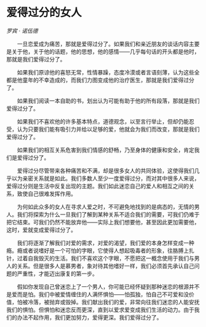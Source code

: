 # 爱得过分的女人

*罗宾 · 诺伍德*

　　一旦恋爱成为痛苦，那就是爱得过分了。如果我们和亲近朋友的谈话内容主要是关于他，关于他的话题，他的思想，他的感情——几乎每句话的开头都是他时，那就是我们爱得过分了。

　　如果我们原谅他的喜怒无常，性情暴躁，态度冷漠或者言语刻薄，认为这些全都是他童年的不幸造成的，而我们力图变成他的治疗医生，那就是我们爱得过分了。

　　如果我们阅读一本自助的书，划出认为可能有助于他的所有段落，那就是我们爱得过分了。

　　如果我们不喜欢他的许多基本特点，道德观念，以至言行举止，但却仍能忍受，认为只要我们能有吸引力并给以足够的爱，他就会为我们而改变，那就是我们爱得过分了。

　　如果我们的相互关系危害到我们情感的舒畅，乃至身体的健康和安全，肯定我们是爱得过分了。

　　爱得过分尽管带来各种痛苦和不满，却是很多女人的共同体验，这使得我们几乎以为亲密关系就是如此。我们多数人至少一度爱得过分，而对其中很多人来说，爱得过分则是生活中反复出现的主题。我们如此迷恋自己的爱人和相互之间的关系，致使自己很难发挥作用。

　　为何如此众多的女人在寻求人爱之时，不可避免地找到的是病态的，无情的男人。我们将探索为什么一旦我们了解到某种关系不适合我们的需要，可我们仍难于把它结束。可我们仍然不能放弃他——实际上我们想要他，甚至因此更加需要他，这时，爱就变成爱得过分了。

　　我们将逐渐了解我们对爱的需求，对爱的渴望，我们爱的本身怎样变成一种瘾。瘾或者说嗜好是一个可怕的字眼，它使得人想起吸毒者的形象，往胳膊上扎针，过着自我毁灭的生活。我们不喜欢这个字眼，不愿把这一概念使用于我们与男人的关系。但是很多人是慕男者，象对待其他嗜好一样，我们必须首先承认自己问题的严重性，才能迈出康复的第一步。

　　假如你发现自己曾迷恋上了一个男人，你可能已经怀疑到那种迷恋的根源并不是爱而是怕。我们中被爱情缠住的人满怀惧怕——怕孤独，怕自己不可爱和没价值，怕被冷落，被抛弃或毁掉。我们献出我们的爱，非常向往我们迷恋的人能安抚我们的惧怕。但惧怕和迷恋反而更深，直到以爱求爱变成我们生活的动力。由于我们的办法不起作用，我们更加努力，爱得更深。我们爱得过分了。